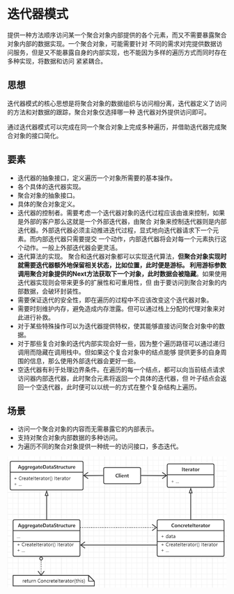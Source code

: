# 迭代器模式

提供一种方法顺序访问某一个聚合对象内部提供的各个元素，而又不需要暴露聚合对象内部的数据实现。一个聚合对象，可能需要针对
不同的需求对完提供数据访问服务，但是又不能暴露自身的内部实现，也不能因为多样的遍历方式而同时存在多种实现，将数据和访问
紧紧耦合。

## 思想

迭代器模式的核心思想是将聚合对象的数据组织与访问相分离，迭代器定义了访问的方法和对数据的跟踪，聚合对象仅选择哪一种
迭代器对外提供访问即可。

通过迭代器模式可以完成在同一个聚合对象上完成多种遍历，并借助迭代器完成聚合对象的接口简化。

## 要素

- 迭代器的抽象接口，定义遍历一个对象所需要的基本操作。
- 各个具体的迭代器实现。
- 聚合对象的抽象接口。
- 具体的聚合对象定义。
- 迭代器的控制者。需要考虑一个迭代器对象的迭代过程应该由谁来控制，如果是外部的客户那么这就是一个外部迭代器，由聚合
对象来控制迭代器则是内部迭代器。外部迭代器必须主动推进迭代过程，显式地向迭代器请求下一个元素。而内部迭代器只需要提交
一个动作，内部迭代器将会对每一个元素执行这个动作。一般上外部迭代器会更灵活。
- 迭代算法的实现。 聚合和迭代器对象都可以实现迭代算法，**但聚合对象实现时就需要迭代器额外地保留相关状态，比如位置，此时便是游标。
利用游标参数调用聚合对象提供的Next方法获取下一个对象，此时数据会被隐藏**。如果使用迭代器实现则会带来更多的扩展性和可重用性，但
由于要访问到聚合对象的内部数据，会破环封装性。
- 需要保证迭代的安全性，即在遍历的过程中不应该改变这个迭代器对象。
- 需要时刻维护内存，避免造成内存泄露。但可以通过栈上分配的代理对象来对此进行补救。
- 对于某些特殊操作可以为迭代器提供特权，使其能够直接访问聚合对象中的数据。
- 对于那些复合对象的迭代内部实现会好一些，因为整个遍历路径可以通过递归调用而隐藏在调用栈中。但如果这个复合对象中的结点能够
提供更多的自身周围的信息，那么使用外部迭代器会更好一些。
- 空迭代器有利于处理边界条件。在遍历的每一个结点，都可以向当前结点请求访问器内部迭代器，此时聚合元素将返回一个具体的迭代器，但
叶子结点会返回一个空迭代器，此时便可以以统一的方式在整个复杂结构上遍历。

## 场景

- 访问一个聚合对象的内容而无需暴露它的内部表示。
- 支持对聚合对象内部数据的多种访问。
- 为遍历不同的聚合对象提供一种统一的访问接口，多态迭代。

![迭代器模式](../images/15-iterator.png)